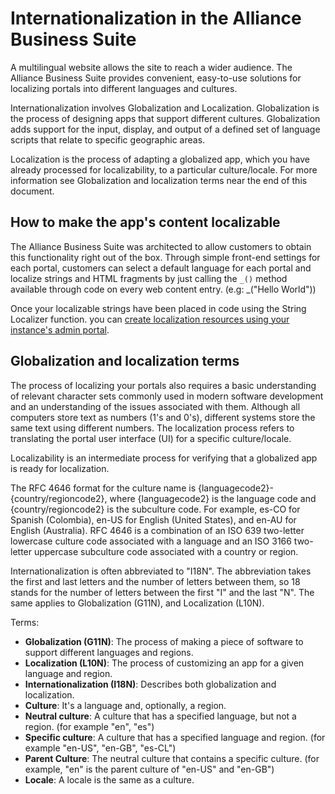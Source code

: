 # Internationalization in the Alliance Business Suite

A multilingual website allows the site to reach a wider audience. The Alliance Business Suite provides convenient, easy-to-use solutions for localizing portals into different languages and cultures.

Internationalization involves Globalization and Localization. Globalization is the process of designing apps that support different cultures. Globalization adds support for the input, display, and output of a defined set of language scripts that relate to specific geographic areas.

Localization is the process of adapting a globalized app, which you have already processed for localizability, to a particular culture/locale. For more information see Globalization and localization terms near the end of this document.

## How to make the app's content localizable
The Alliance Business Suite was architected to allow customers to obtain this functionality right out of the box. Through simple front-end settings for each portal, customers can select a default language for each portal and localize strings and HTML fragments by just calling the `_()` method available through code on every web content entry. (e.g: _("Hello World"))

Once your localizable strings have been placed in code using the String Localizer function. you can [create localization resources using your instance's admin portal](Internationalization/Localization-Strings).

## Globalization and localization terms
The process of localizing your portals also requires a basic understanding of relevant character sets commonly used in modern software development and an understanding of the issues associated with them. Although all computers store text as numbers (1's and 0's), different systems store the same text using different numbers. The localization process refers to translating the portal user interface (UI) for a specific culture/locale.

Localizability is an intermediate process for verifying that a globalized app is ready for localization.

The RFC 4646 format for the culture name is {languagecode2}-{country/regioncode2}, where {languagecode2} is the language code and {country/regioncode2} is the subculture code. For example, es-CO for Spanish (Colombia), en-US for English (United States), and en-AU for English (Australia). RFC 4646 is a combination of an ISO 639 two-letter lowercase culture code associated with a language and an ISO 3166 two-letter uppercase subculture code associated with a country or region. 

Internationalization is often abbreviated to "I18N". The abbreviation takes the first and last letters and the number of letters between them, so 18 stands for the number of letters between the first "I" and the last "N". The same applies to Globalization (G11N), and Localization (L10N).

Terms:

- **Globalization (G11N)**: The process of making a piece of software to support different languages and regions.
- **Localization (L10N)**: The process of customizing an app for a given language and region.
- **Internationalization (I18N)**: Describes both globalization and localization.
- **Culture**: It's a language and, optionally, a region.
- **Neutral culture**: A culture that has a specified language, but not a region. (for example "en", "es")
- **Specific culture**: A culture that has a specified language and region. (for example "en-US", "en-GB", "es-CL")
- **Parent Culture**: The neutral culture that contains a specific culture. (for example, "en" is the parent culture of "en-US" and "en-GB")
- **Locale**: A locale is the same as a culture.